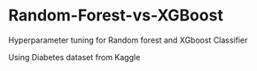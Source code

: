 # Random-Forest-vs-XGBoost
Hyperparameter tuning for Random forest and XGboost Classifier


Using Diabetes dataset from Kaggle
